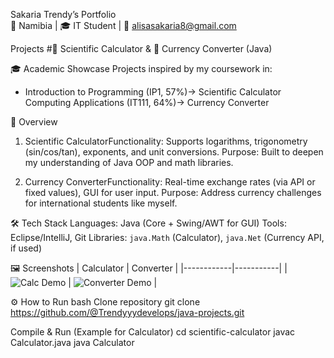 Sakaria Trendy’s Portfolio  
📍 Namibia | 🎓 IT Student | 📧 alisasakaria8@gmail.com 

Projects #🧮 Scientific Calculator & 💱 Currency Converter (Java)

🎓 Academic Showcase
Projects inspired by my coursework in: 
- Introduction to Programming (IP1, 57%)→ Scientific Calculator  
  Computing Applications (IT111, 64%)→ Currency Converter  

🌟 Overview
1. Scientific 
CalculatorFunctionality: Supports logarithms, trigonometry (sin/cos/tan), exponents, and unit conversions.
  Purpose: Built to deepen my understanding of Java OOP and math libraries.

2. Currency 
ConverterFunctionality: Real-time exchange rates (via API or fixed values), GUI for user input.
Purpose: Address currency challenges for international students like myself.



🛠️ Tech Stack
Languages: Java (Core + Swing/AWT for GUI)
Tools: Eclipse/IntelliJ, Git
Libraries: `java.Math` (Calculator), `java.Net` (Currency API, if used)

🖼️ Screenshots
| Calculator | Converter |
|------------|-----------|
| ![Calc Demo](calc_screenshot.png) | ![Converter Demo](converter_screenshot.png) |


⚙️ How to Run
bash
 Clone repository
git clone https://github.com/@Trendyyydevelops/java-projects.git

Compile & Run (Example for Calculator)
cd scientific-calculator
javac Calculator.java
java Calculator 
